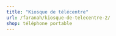 ```yaml
---
title: "Kiosque de télécentre"
url: /faranah/kiosque-de-telecentre-2/
shop: téléphone portable
---
```

